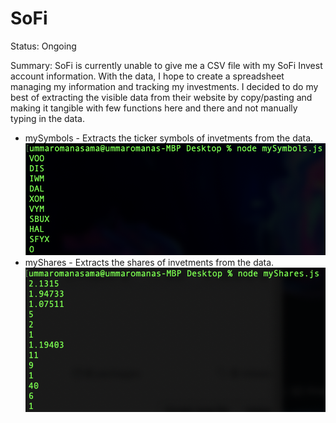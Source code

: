 # SoFi

Status: Ongoing

Summary: SoFi is currently unable to give me a CSV file with my SoFi Invest account information. With the data, I hope to create a spreadsheet managing my information and tracking my investments. I decided to do my best of extracting the visible data from their website by copy/pasting and making it tangible with few functions here and there and not manually typing in the data.

* mySymbols - Extracts the ticker symbols of invetments from the data.
![](images/mySymbols.png)
* myShares - Extracts the shares of invetments from the data.
![](images/myShares.png)
